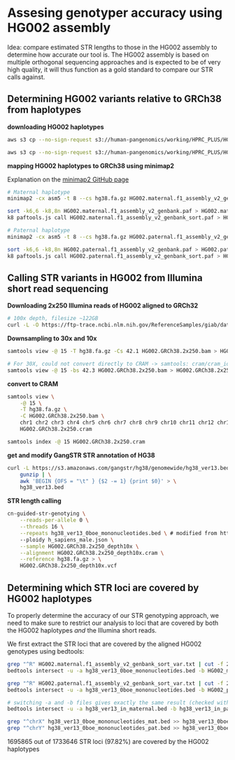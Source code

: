 # Assesing genotyper accuracy using HG002 assembly

Idea: compare estimated STR lengths to those in the HG002 assembly to determine how accurate our tool is. The HG002 assembly is based on multiple orthogonal sequencing approaches and is expected to be of very high quality, it will thus function as a gold standard to compare our STR calls against.

## Determining HG002 variants relative to GRCh38 from haplotypes

**downloading HG002 haplotypes**
```bash
aws s3 cp --no-sign-request s3://human-pangenomics/working/HPRC_PLUS/HG002/assemblies/year1_f1_assembly_v2_genbank/HG002.maternal.f1_assembly_v2_genbank.fa.gz ./

aws s3 cp --no-sign-request s3://human-pangenomics/working/HPRC_PLUS/HG002/assemblies/year1_f1_assembly_v2_genbank/HG002.paternal.f1_assembly_v2_genbank.fa.gz ./
```

**mapping HG002 haplotypes to GRCh38 using minimap2**

Explanation on the [minimap2 GitHub page](https://github.com/lh3/minimap2/tree/master/misc#asmvar)
```bash
# Maternal haplotype
minimap2 -cx asm5 -t 8 --cs hg38.fa.gz HG002.maternal.f1_assembly_v2_genbank.fa.gz > HG002.maternal.f1_assembly_v2_genbank.paf

sort -k6,6 -k8,8n HG002.maternal.f1_assembly_v2_genbank.paf > HG002.maternal.f1_assembly_v2_genbank_sort.paf
k8 paftools.js call HG002.maternal.f1_assembly_v2_genbank_sort.paf > HG002.maternal.f1_assembly_v2_genbank_sort_var.txt

# Paternal haplotype
minimap2 -cx asm5 -t 8 --cs hg38.fa.gz HG002.paternal.f1_assembly_v2_genbank.fa.gz > HG002.paternal.f1_assembly_v2_genbank.paf

sort -k6,6 -k8,8n HG002.paternal.f1_assembly_v2_genbank.paf > HG002.paternal.f1_assembly_v2_genbank_sort.paf
k8 paftools.js call HG002.paternal.f1_assembly_v2_genbank_sort.paf > HG002.paternal.f1_assembly_v2_genbank_sort_var.txt
```

## Calling STR variants in HG002 from Illumina short read sequencing

**Downloading 2x250 Illumina reads of HG002 aligned to GRCh32**
```bash
# 100x depth, filesize ~122GB
curl -L -O https://ftp-trace.ncbi.nlm.nih.gov/ReferenceSamples/giab/data/AshkenazimTrio/HG002_NA24385_son/NIST_Illumina_2x250bps/novoalign_bams/HG002.GRCh38.2x250.bam
```

**Downsampling to 30x and 10x**
```bash
samtools view -@ 15 -T hg38.fa.gz -Cs 42.1 HG002.GRCh38.2x250.bam > HG002.GRCh38.2x250_depth10x.cram

# For 30X, could not convert directly to CRAM -> samtools: cram/cram_io.c:3180: cram_ref_decr_locked: Assertion `r->ref_id[id]->count == 0' failed.
samtools view -@ 15 -bs 42.3 HG002.GRCh38.2x250.bam > HG002.GRCh38.2x250_depth30x.bam
```

**convert to CRAM**
```bash
samtools view \
    -@ 15 \
    -T hg38.fa.gz \
    -C HG002.GRCh38.2x250.bam \
    chr1 chr2 chr3 chr4 chr5 chr6 chr7 chr8 chr9 chr10 chr11 chr12 chr13 chr14 chr15 chr16 chr17 chr18 chr19 chr20 chr21 chr22 chrX chrY > \
    HG002.GRCh38.2x250.cram

samtools index -@ 15 HG002.GRCh38.2x250.cram
```

**get and modify GangSTR STR annotation of HG38**
```bash
curl -L https://s3.amazonaws.com/gangstr/hg38/genomewide/hg38_ver13.bed.gz | \
    gunzip | \
    awk 'BEGIN {OFS = "\t" } {$2 -= 1} {print $0}' > \
    hg38_ver13.bed
```

**STR length calling**
```bash
cn-guided-str-genotying \
    --reads-per-allele 0 \
    --threads 16 \
    --repeats hg38_ver13_0boe_mononucleotides.bed \ # modified from https://s3.amazonaws.com/gangstr/hg38/genomewide/hg38_ver13.bed.gz
    --ploidy h_sapiens_male.json \
    --sample HG002.GRCh38.2x250_depth10x \
    --alignment HG002.GRCh38.2x250_depth10x.cram \
    --reference hg38.fa.gz > \
    HG002.GRCh38.2x250_depth10x.vcf
```

## Determining which STR loci are covered by HG002 haplotypes
To properly determine the accuracy of our STR genotyping approach, we need to make sure to restrict our analysis
to loci that are covered by both the HG002 haplotypes *and* the Illumina short reads. 

We first extract the STR loci that are covered by the aligned HG002 genotypes using bedtools:
```bash
grep "^R" HG002.maternal.f1_assembly_v2_genbank_sort_var.txt | cut -f 2-4 > HG002_maternal_regions.txt
bedtools intersect -u -a hg38_ver13_0boe_mononucleotides.bed -b HG002_maternal_regions.txt > hg38_ver13_0boe_mononucleotides_mat.bed

grep "^R" HG002.paternal.f1_assembly_v2_genbank_sort_var.txt | cut -f 2-4 > HG002_paternal_regions.txt
bedtools intersect -u -a hg38_ver13_0boe_mononucleotides.bed -b HG002_paternal_regions.txt > hg38_ver13_0boe_mononucleotides_pat.bed

# switching -a and -b files gives exactly the same result (checked with openssl sha256)
bedtools intersect -u -a hg38_ver13_in_maternal.bed -b hg38_ver13_in_paternal.bed > hg38_ver13_union.bed

grep "^chrX" hg38_ver13_0boe_mononucleotides_mat.bed >> hg38_ver13_0boe_mononucleotides_union.bed # 81268 loci
grep "^chrY" hg38_ver13_0boe_mononucleotides_pat.bed >> hg38_ver13_0boe_mononucleotides_union.bed # 10549 loci
```
1695865 out of 1733646 STR loci (97.82%) are covered by the HG002 haplotypes 
